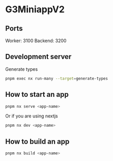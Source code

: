 # G3MiniappV2
 
## Ports

Worker: 3100
Backend: 3200

## Development server

Generate types

```bash
pnpm exec nx run-many --target=generate-types
```

## How to start an app

```bash
pnpm nx serve <app-name>
```

Or if you are using nextjs

```bash
pnpm nx dev <app-name>
```

## How to build an app

```bash
pnpm nx build <app-name>
```

